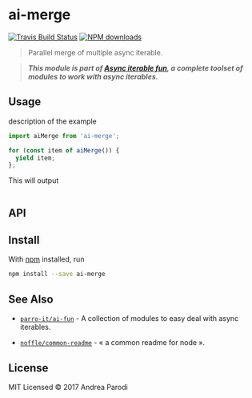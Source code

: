 # ai-merge

[![Travis Build Status](https://img.shields.io/travis/parro-it/ai-merge/master.svg)](http://travis-ci.org/parro-it/ai-merge)
[![NPM downloads](https://img.shields.io/npm/dt/ai-merge.svg)](https://npmjs.org/package/ai-merge)

> Parallel merge of multiple async iterable.


> **_This module is part of
> [Async iterable fun](https://github.com/parro-it/ai-fun), a complete toolset
> of modules to work with async iterables._**

## Usage

description of the example

```js
import aiMerge from 'ai-merge';

for (const item of aiMerge()) {
  yield item;
};
```

This will output

```
```

## API

## Install

With [npm](https://npmjs.org/) installed, run

```bash
npm install --save ai-merge
```

## See Also

- [`parro-it/ai-fun`](https://github.com/parro-it/ai-fun) - A collection of modules to easy deal with async iterables.

- [`noffle/common-readme`](https://github.com/noffle/common-readme) - « a common readme for node ».



## License

MIT Licensed
© 2017 Andrea Parodi

